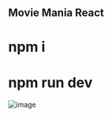 ## Movie Mania React
# npm i
# npm run dev

![image](https://github.com/sobanjawaid26/movie-mania-react/assets/36644823/9ed086f6-939f-4b33-b201-d611d49f61bd)
